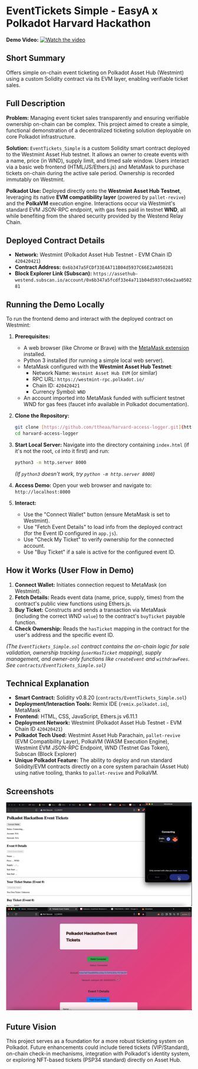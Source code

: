 # EventTickets Simple - EasyA x Polkadot Harvard Hackathon

**Demo Video:** [![Watch the video](https://img.youtube.com/vi/dDj35tQRchw/0.jpg)](https://www.youtube.com/watch?v=dDj35tQRchw)

## Short Summary

Offers simple on-chain event ticketing on Polkadot Asset Hub (Westmint) using a custom Solidity contract via its EVM layer, enabling verifiable ticket sales.

## Full Description

**Problem:** Managing event ticket sales transparently and ensuring verifiable ownership on-chain can be complex. This project aimed to create a simple, functional demonstration of a decentralized ticketing solution deployable on core Polkadot infrastructure.

**Solution:** `EventTickets_Simple` is a custom Solidity smart contract deployed to the Westmint Asset Hub testnet. It allows an owner to create events with a name, price (in WND), supply limit, and timed sale window. Users interact via a basic web frontend (HTML/JS/Ethers.js) and MetaMask to purchase tickets on-chain during the active sale period. Ownership is recorded immutably on Westmint.

**Polkadot Use:** Deployed directly onto the **Westmint Asset Hub Testnet**, leveraging its native **EVM compatibility layer** (powered by `pallet-revive`) and the **PolkaVM** execution engine. Interactions occur via Westmint's standard EVM JSON-RPC endpoint, with gas fees paid in testnet **WND**, all while benefiting from the shared security provided by the Westend Relay Chain.


## Deployed Contract Details

* **Network:** Westmint (Polkadot Asset Hub Testnet - EVM Chain ID `420420421`)
* **Contract Address:** `0x6b347a5FCDf33E4A711B04d5937C66E2aA050281`
* **Block Explorer Link (Subscan):** `https://assethub-westend.subscan.io/account/0x6b347a5fcdf33e4a711b04d5937c66e2aa050281`


## Running the Demo Locally

To run the frontend demo and interact with the deployed contract on Westmint:

1.  **Prerequisites:**
    * A web browser (like Chrome or Brave) with the [MetaMask extension](https://metamask.io/) installed.
    * Python 3 installed (for running a simple local web server).
    * MetaMask configured with the **Westmint Asset Hub Testnet**:
        * Network Name: `Westmint Asset Hub EVM` (or similar)
        * RPC URL: `https://westmint-rpc.polkadot.io/` 
        * Chain ID: `420420421`
        * Currency Symbol: `WND`
    * An account imported into MetaMask funded with sufficient testnet WND for gas fees (faucet info available in Polkadot documentation).

2.  **Clone the Repository:**
    ```bash
    git clone [https://github.com/ttheaa/harvard-access-logger.git](https://github.com/ttheaa/harvard-access-logger.git)
    cd harvard-access-logger
    ```

3.  **Start Local Server:** Navigate into the directory containing `index.html` (if it's not the root, `cd` into it first) and run:
    ```bash
    python3 -m http.server 8000
    ```
    *(If `python3` doesn't work, try `python -m http.server 8000`)*

4.  **Access Demo:** Open your web browser and navigate to:
    `http://localhost:8000`

5.  **Interact:**
    * Use the "Connect Wallet" button (ensure MetaMask is set to Westmint).
    * Use "Fetch Event Details" to load info from the deployed contract (for the Event ID configured in `app.js`).
    * Use "Check My Ticket" to verify ownership for the connected account.
    * Use "Buy Ticket" if a sale is active for the configured event ID.

## How it Works (User Flow in Demo)

1.  **Connect Wallet:** Initiates connection request to MetaMask (on Westmint).
2.  **Fetch Details:** Reads event data (name, price, supply, times) from the contract's public view functions using Ethers.js.
3.  **Buy Ticket:** Constructs and sends a transaction via MetaMask (including the correct WND `value`) to the contract's `buyTicket` payable function.
4.  **Check Ownership:** Reads the `hasTicket` mapping in the contract for the user's address and the specific event ID.

*(The `EventTickets_Simple.sol` contract contains the on-chain logic for sale validation, ownership tracking (`userHasTicket` mapping), supply management, and owner-only functions like `createEvent` and `withdrawFees`. See `contracts/EventTickets_Simple.sol`)*

## Technical Explanation

* **Smart Contract:** Solidity v0.8.20 (`contracts/EventTickets_Simple.sol`)
* **Deployment/Interaction Tools:** Remix IDE (`remix.polkadot.io`), MetaMask
* **Frontend:** HTML, CSS, JavaScript, Ethers.js v6.11.1
* **Deployment Network:** Westmint (Polkadot Asset Hub Testnet - EVM Chain ID `420420421`)
* **Polkadot Tech Used:** Westmint Asset Hub Parachain, `pallet-revive` (EVM Compatibility Layer), PolkaVM (WASM Execution Engine), Westmint EVM JSON-RPC Endpoint, WND (Testnet Gas Token), Subscan (Block Explorer)
* **Unique Polkadot Feature:** The ability to deploy and run standard Solidity/EVM contracts directly on a core system parachain (Asset Hub) using native tooling, thanks to `pallet-revive` and PolkaVM.

## Screenshots
![Alt text description](https://github.com/ttheaa/harvard-access-logger/blob/main/Screenshot%202025-04-28%20at%202.22.08%20pm.png?raw=true)
![image](https://github.com/ttheaa/harvard-access-logger/blob/main/Screenshot%202025-04-28%20at%202.23.36%20pm.png?raw=true)

## Future Vision

This project serves as a foundation for a more robust ticketing system on Polkadot. Future enhancements could include tiered tickets (VIP/Standard), on-chain check-in mechanisms, integration with Polkadot's identity system, or exploring NFT-based tickets (PSP34 standard) directly on Asset Hub.
